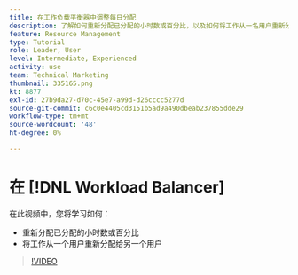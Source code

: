 ```yaml
---
title: 在工作负载平衡器中调整每日分配
description: 了解如何重新分配已分配的小时数或百分比，以及如何将工作从一名用户重新分配给另一用户。
feature: Resource Management
type: Tutorial
role: Leader, User
level: Intermediate, Experienced
activity: use
team: Technical Marketing
thumbnail: 335165.png
kt: 8877
exl-id: 27b9da27-d70c-45e7-a99d-d26cccc5277d
source-git-commit: c6c0e4405cd3151b5ad9a490dbeab237855dde29
workflow-type: tm+mt
source-wordcount: '48'
ht-degree: 0%

---
```


# 在 [!DNL Workload Balancer]

在此视频中，您将学习如何：

* 重新分配已分配的小时数或百分比
* 将工作从一个用户重新分配给另一个用户


>[!VIDEO](https://video.tv.adobe.com/v/335165/?quality=12)
